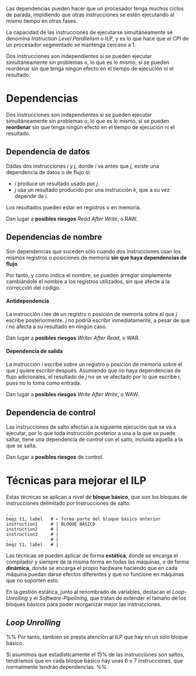 

Las dependencias pueden hacer que un procesador tenga muchos ciclos de parada, impidiendo que otras instrucciones se estén ejecutando al mismo tiempo en otras fases.

La capacidad de las instrucciones de ejecutarse simultáneamente se denomina *Instruction Level Parallelism* o ILP, y es lo que hace que el CPI de un procesador segmentado se mantenga cercano a 1.

Dos instrucciones son independientes si se pueden ejecutar simultáneamente sin problemas o, lo que es lo mismo, si se pueden reordenar sin que tenga ningún efecto en el tiempo de ejecución ni el resultado.

# Dependencias

Dos instrucciones son independientes si se pueden ejecutar simultáneamente sin problemas o, lo que es lo mismo, si se pueden **reordenar** sin que tenga ningún efecto en el tiempo de ejecución ni el resultado.

## Dependencia de datos

Dadas dos instrucciones $i$ y $j$, donde $i$ va antes que $j$, existe una dependencia de datos o de flujo si:
- $i$ produce un resultado usado por $j$.
- $j$ usa un resultado producido por una instrucción $k$, que a su vez depende de $i$.

Los resultados pueden estar en registros o en memoria.

Dan lugar a **posibles riesgos** *Read After Write*, o RAW.

## Dependencias de nombre

Son dependencias que suceden sólo cuando dos instrucciones usan los mismos registros o posiciones de memoria **sin que haya dependencias de flujo**.

Por tanto, y como indica el nombre, se pueden arreglar simplemente cambiándole el nombre a los registros utilizados, sin que afecte a la corrección del código.

#### Antidependencia

La instrucción $i$ lee de un registro o posición de memoria sobre el que $j$ escribe posteriormente. $j$ no podría escribir inmediatamente, a pesar de que $i$ no afecta a su resultado en ningún caso.

Dan lugar a **posibles riesgos** *Writer After Read*, o WAR.

#### Dependencia de salida

La instrucción $i$ escribe sobre un registro o posición de memoria sobre el que $j$ quiere escribir después. Asumiendo que no haya dependencias de flujo adicionales, el resultado de $j$ no se ve afectado por lo que escribe $i$, pues no lo toma como entrada.

Dan lugar a **posibles riesgos** *Write After Write*, o WAW.

## Dependencia de control

Las instrucciones de salto afectan a la siguiente ejecución que se va a ejecutar, por lo que toda instrucción posterior a una a la que se puede saltar, tiene una dependencia de control con el salto, incluida aquella a la que se salta.

Dan lugar a **posibles riesgos** de control.

# Técnicas para mejorar el ILP

Estas técnicas se aplican a nivel de **bloque básico**, que son los bloques de instrucciones delimitado por instrucciones de salto.

```
...
beqz t1, label   # ← forma parte del bloque básico anterior
instruction1     # | BLOQUE BÁSICO
instruction2     # |
instruction3     # |
...              # |
beqz t1, label   # |
```

Las técnicas se pueden aplicar de forma **estática**, donde se encarga el compilador y siempre de la misma forma en todas las máquinas, o de forma **dinámica**, donde se encarga el propio hardware haciendo que en cada máquina puedan darse efectos diferentes y que no funcione en máquinas que no soporten esto.

En la gestión estática, junto al renombrado de variables, destacan el *Loop-Unrolling* y el *Software-Pipelining*, que tratan de extender el tamaño de los bloques básicos para poder reorganizar mejor las instrucciones.

## *Loop Unrolling*



%%
Por tanto, también se presta atención al ILP que hay en un sólo bloque básico.

Si asumimos que estadísticamente el 15% de las instrucciones son saltos, tendríamos que en cada bloque básico hay unas 6 o 7 instrucciones, que normalmente tendrán dependencias.
%%